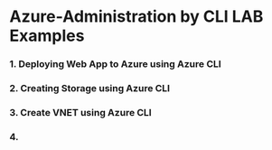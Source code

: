 # Azure-Administration by CLI LAB Examples


### 1. Deploying Web App to Azure using Azure CLI
### 2. Creating Storage using Azure CLI
### 3. Create VNET using Azure CLI
### 4. 

